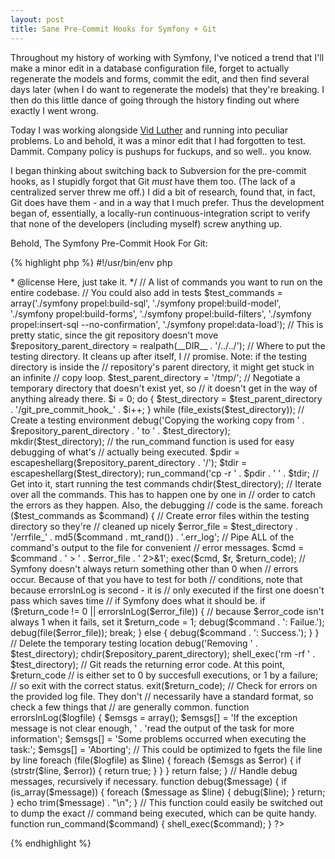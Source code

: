 ```yaml
--- 
layout: post
title: Sane Pre-Commit Hooks for Symfony + Git
---
```

Throughout my history of working with Symfony, I've noticed a trend that
I'll make a minor edit in a database configuration file, forget to actually
regenerate the models and forms, commit the edit, and then find several days
later (when I do want to regenerate the models) that they're breaking. I then
do this little dance of going through the history finding out where exactly I
went wrong.

Today I was  working alongside [Vid Luther](http://www.phpcult.com/blog) and
running into peculiar problems. Lo and behold, it was a minor edit that I had
forgotten to test. Dammit. Company policy is pushups for fuckups, and so
well.. you know.

I began thinking about switching back to Subversion for the pre-commit
hooks, as I stupidly forgot that Git *must* have them too. (The lack of
a centralized server threw me off.) I did a bit of research, found that, in
fact, Git does have them - and in a way that I much prefer. Thus the
development began of, essentially, a locally-run continuous-integration script
to verify that none of the developers (including myself) screw anything up.

Behold, The Symfony Pre-Commit Hook For Git:

{% highlight php %}
#!/usr/bin/env php
<?php
/**
 * @author Graham Christensen <graham@grahamc.com>
 * @license Here, just take it.
 */

// A list of commands you want to run on the entire codebase.
// You could also add in tests
$test_commands = array('./symfony propel:build-sql',
                       './symfony propel:build-model',
                       './symfony propel:build-forms',
                       './symfony propel:build-filters',
                       './symfony propel:insert-sql --no-confirmation',
                       './symfony propel:data-load');

// This is pretty static, since the git repository doesn't move
$repository_parent_directory = realpath(__DIR__ . '/../../');

// Where to put the testing directory. It cleans up after itself, I
// promise. Note: if the testing directory is inside the
// repository's parent directory, it might get stuck in an infinite
// copy loop.
$test_parent_directory = '/tmp/';

// Negotiate a temporary directory that doesn't exist yet, so
// it doesn't get in the way of anything already there.
$i = 0;
do {
    $test_directory = $test_parent_directory
                    . '/git_pre_commit_hook_' . $i++;
} while (file_exists($test_directory));

// Create a testing environment
debug('Copying the working copy from '
 	  . $repository_parent_directory . ' to ' . $test_directory);
mkdir($test_directory);

// the run_command function is used for easy debugging of what's
// actually being executed.
$pdir = escapeshellarg($repository_parent_directory . '/');
$tdir = escapeshellarg($test_directory);
run_command('cp -r ' . $pdir . ' ' . $tdir;

// Get into it, start running the test commands
chdir($test_directory);

// Iterate over all the commands. This has to happen one by one in
// order to catch the errors as they happen. Also, the debugging
// code is the same.
foreach ($test_commands as $command) {
    // Create error files within the testing directory so they're
	// cleaned up nicely
    $error_file = $test_directory . '/errfile_'
                  . md5($command . mt_rand()) . '.err_log';

    // Pipe ALL of the command's output to the file for convenient
	// error messages.
    $cmd = $command . ' &gt; ' . $error_file . ' 2&gt;&amp;1';
    exec($cmd, $r, $return_code);

    // Symfony doesn't always return something other than 0 when
	// errors occur. Because of that you have to test for both
	// conditions, note that because errorsInLog is second - it is
	// only executed if the first one doesn't pass which saves time
	// if Symfony does what it should be.
    if ($return_code != 0 || errorsInLog($error_file)) {
        // because $error_code isn't always 1 when it fails, set it
        $return_code = 1;
        debug($command . ': Failue.');
        debug(file($error_file));
        break;
    } else {
        debug($command . ': Success.');
    }
}

// Delete the temporary testing location
debug('Removing ' . $test_directory);
chdir($repository_parent_directory);
shell_exec('rm -rf ' . $test_directory);

// Git reads the returning error code. At this point, $return_code
// is either set to 0 by succesfull executions, or 1 by a failure;
// so exit with the correct status.
exit($return_code);

// Check for errors on the provided log file. They don't
// necessarily have a standard format, so check a few things that 
// are generally common.
function errorsInLog($logfile) {
	$emsgs = array();
	$emsgs[] = 'If the exception message is not clear enough, '
             . 'read the output of the task for more information';
	$emsgs[] = 'Some problems occurred when executing the task:';
	$emsgs[] = 'Aborting';
	
    // This could be optimized to fgets the file line by line
    foreach (file($logfile) as $line) {
        foreach ($emsgs as $error) {
            if (strstr($line, $error)) {
                return true;
            }
        }
    }
    return false;
}

// Handle debug messages, recursively if necessary.
function debug($message) {
    if (is_array($message)) {
        foreach ($message as $line) {
            debug($line);
        }
    return;
    }
    echo trim($message) . "\n";
}

// This function could easily be switched out to dump the exact
// command being executed, which can be quite handy.
function run_command($command) {
    shell_exec($command);
}
?>
{% endhighlight %}
